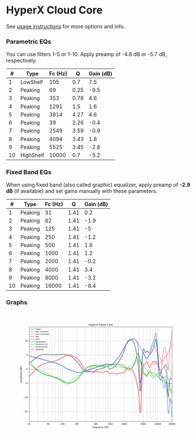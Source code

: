 # HyperX Cloud Core
See [usage instructions](https://github.com/jaakkopasanen/AutoEq#usage) for more options and info.

### Parametric EQs
You can use filters 1-5 or 1-10. Apply preamp of -4.8 dB or -5.7 dB, respectively.

|   # | Type      |   Fc (Hz) |    Q |   Gain (dB) |
|-----|-----------|-----------|------|-------------|
|   1 | LowShelf  |       105 | 0.7  |         7.5 |
|   2 | Peaking   |        69 | 0.25 |        -9.5 |
|   3 | Peaking   |       353 | 0.78 |         4.6 |
|   4 | Peaking   |      1291 | 1.5  |         1.6 |
|   5 | Peaking   |      3814 | 4.27 |         4.6 |
|   6 | Peaking   |        39 | 2.26 |        -0.4 |
|   7 | Peaking   |      2549 | 3.59 |        -0.9 |
|   8 | Peaking   |      4094 | 3.43 |         1.8 |
|   9 | Peaking   |      5525 | 3.45 |        -2.8 |
|  10 | HighShelf |     10000 | 0.7  |        -5.2 |

### Fixed Band EQs
When using fixed band (also called graphic) equalizer, apply preamp of **-2.9 dB** (if available) and set gains manually with these parameters.

|   # | Type    |   Fc (Hz) |    Q |   Gain (dB) |
|-----|---------|-----------|------|-------------|
|   1 | Peaking |        31 | 1.41 |         0.2 |
|   2 | Peaking |        62 | 1.41 |        -1.9 |
|   3 | Peaking |       125 | 1.41 |        -5   |
|   4 | Peaking |       250 | 1.41 |        -1.2 |
|   5 | Peaking |       500 | 1.41 |         1.6 |
|   6 | Peaking |      1000 | 1.41 |         1.2 |
|   7 | Peaking |      2000 | 1.41 |        -0.2 |
|   8 | Peaking |      4000 | 1.41 |         3.4 |
|   9 | Peaking |      8000 | 1.41 |        -3.2 |
|  10 | Peaking |     16000 | 1.41 |        -8.4 |

### Graphs
![](./HyperX%20Cloud%20Core.png)
